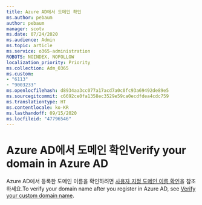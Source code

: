 ```yaml
---
title: Azure AD에서 도메인 확인
ms.author: pebaum
author: pebaum
manager: scotv
ms.date: 07/24/2020
ms.audience: Admin
ms.topic: article
ms.service: o365-administration
ROBOTS: NOINDEX, NOFOLLOW
localization_priority: Priority
ms.collection: Adm_O365
ms.custom:
- "6113"
- "9003233"
ms.openlocfilehash: d8934aa3cc077a17acd7a0c0fc93a69492de89e5
ms.sourcegitcommit: c6692ce0fa1358ec3529e59ca0ecdfdea4cdc759
ms.translationtype: HT
ms.contentlocale: ko-KR
ms.lasthandoff: 09/15/2020
ms.locfileid: "47796546"
---
```

# <a name="verify-your-domain-in-azure-ad"></a><span data-ttu-id="e4bf7-102">Azure AD에서 도메인 확인</span><span class="sxs-lookup"><span data-stu-id="e4bf7-102">Verify your domain in Azure AD</span></span>

<span data-ttu-id="e4bf7-103">Azure AD에서 등록한 도메인 이름을 확인하려면 [사용자 지정 도메인 이름 확인](https://docs.microsoft.com/azure/active-directory/fundamentals/add-custom-domain#verify-your-custom-domain-name)을 참조하세요.</span><span class="sxs-lookup"><span data-stu-id="e4bf7-103">To verify your domain name after you register in Azure AD, see [Verify your custom domain name](https://docs.microsoft.com/azure/active-directory/fundamentals/add-custom-domain#verify-your-custom-domain-name).</span></span>
